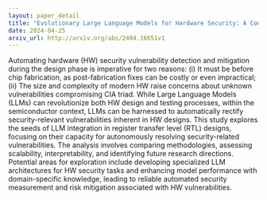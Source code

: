 ```yaml
---
layout: paper_detail
title: "Evolutionary Large Language Models for Hardware Security: A Comparative Survey"
date: 2024-04-25
arxiv_url: http://arxiv.org/abs/2404.16651v1
---
```


Automating hardware (HW) security vulnerability detection and mitigation during the design phase is imperative for two reasons: (i) It must be before chip fabrication, as post-fabrication fixes can be costly or even impractical; (ii) The size and complexity of modern HW raise concerns about unknown vulnerabilities compromising CIA triad. While Large Language Models (LLMs) can revolutionize both HW design and testing processes, within the semiconductor context, LLMs can be harnessed to automatically rectify security-relevant vulnerabilities inherent in HW designs. This study explores the seeds of LLM integration in register transfer level (RTL) designs, focusing on their capacity for autonomously resolving security-related vulnerabilities. The analysis involves comparing methodologies, assessing scalability, interpretability, and identifying future research directions. Potential areas for exploration include developing specialized LLM architectures for HW security tasks and enhancing model performance with domain-specific knowledge, leading to reliable automated security measurement and risk mitigation associated with HW vulnerabilities.
